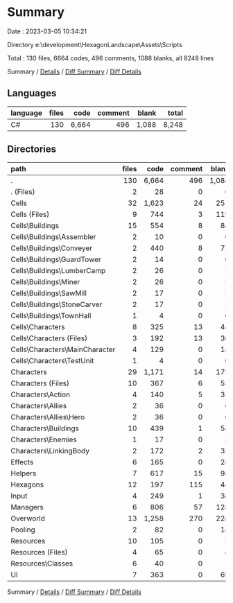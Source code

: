 # Summary

Date : 2023-03-05 10:34:21

Directory e:\\development\\HexagonLandscape\\Assets\\Scripts

Total : 130 files,  6664 codes, 496 comments, 1088 blanks, all 8248 lines

Summary / [Details](details.md) / [Diff Summary](diff.md) / [Diff Details](diff-details.md)

## Languages
| language | files | code | comment | blank | total |
| :--- | ---: | ---: | ---: | ---: | ---: |
| C# | 130 | 6,664 | 496 | 1,088 | 8,248 |

## Directories
| path | files | code | comment | blank | total |
| :--- | ---: | ---: | ---: | ---: | ---: |
| . | 130 | 6,664 | 496 | 1,088 | 8,248 |
| . (Files) | 2 | 28 | 0 | 6 | 34 |
| Cells | 32 | 1,623 | 24 | 251 | 1,898 |
| Cells (Files) | 9 | 744 | 3 | 119 | 866 |
| Cells\\Buildings | 15 | 554 | 8 | 84 | 646 |
| Cells\\Buildings\\Assembler | 2 | 10 | 0 | 0 | 10 |
| Cells\\Buildings\\Conveyer | 2 | 440 | 8 | 72 | 520 |
| Cells\\Buildings\\GuardTower | 2 | 14 | 0 | 0 | 14 |
| Cells\\Buildings\\LumberCamp | 2 | 26 | 0 | 3 | 29 |
| Cells\\Buildings\\Miner | 2 | 26 | 0 | 3 | 29 |
| Cells\\Buildings\\SawMill | 2 | 17 | 0 | 3 | 20 |
| Cells\\Buildings\\StoneCarver | 2 | 17 | 0 | 3 | 20 |
| Cells\\Buildings\\TownHall | 1 | 4 | 0 | 0 | 4 |
| Cells\\Characters | 8 | 325 | 13 | 48 | 386 |
| Cells\\Characters (Files) | 3 | 192 | 13 | 30 | 235 |
| Cells\\Characters\\MainCharacter | 4 | 129 | 0 | 18 | 147 |
| Cells\\Characters\\TestUnit | 1 | 4 | 0 | 0 | 4 |
| Characters | 29 | 1,171 | 14 | 179 | 1,364 |
| Characters (Files) | 10 | 367 | 6 | 53 | 426 |
| Characters\\Action | 4 | 140 | 5 | 31 | 176 |
| Characters\\Allies | 2 | 36 | 0 | 6 | 42 |
| Characters\\Allies\\Hero | 2 | 36 | 0 | 6 | 42 |
| Characters\\Buildings | 10 | 439 | 1 | 54 | 494 |
| Characters\\Enemies | 1 | 17 | 0 | 3 | 20 |
| Characters\\LinkingBody | 2 | 172 | 2 | 32 | 206 |
| Effects | 6 | 165 | 0 | 28 | 193 |
| Helpers | 7 | 617 | 15 | 94 | 726 |
| Hexagons | 12 | 197 | 115 | 48 | 360 |
| Input | 4 | 249 | 1 | 38 | 288 |
| Managers | 6 | 806 | 57 | 128 | 991 |
| Overworld | 13 | 1,258 | 270 | 228 | 1,756 |
| Pooling | 2 | 82 | 0 | 14 | 96 |
| Resources | 10 | 105 | 0 | 5 | 110 |
| Resources (Files) | 4 | 65 | 0 | 4 | 69 |
| Resources\\Classes | 6 | 40 | 0 | 1 | 41 |
| UI | 7 | 363 | 0 | 69 | 432 |

Summary / [Details](details.md) / [Diff Summary](diff.md) / [Diff Details](diff-details.md)